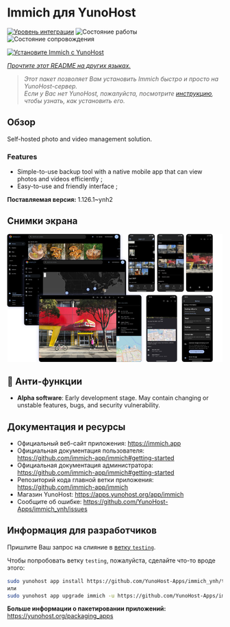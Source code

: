 <!--
Важно: этот README был автоматически сгенерирован <https://github.com/YunoHost/apps/tree/master/tools/readme_generator>
Он НЕ ДОЛЖЕН редактироваться вручную.
-->

# Immich для YunoHost

[![Уровень интеграции](https://apps.yunohost.org/badge/integration/immich)](https://ci-apps.yunohost.org/ci/apps/immich/)
![Состояние работы](https://apps.yunohost.org/badge/state/immich)
![Состояние сопровождения](https://apps.yunohost.org/badge/maintained/immich)

[![Установите Immich с YunoHost](https://install-app.yunohost.org/install-with-yunohost.svg)](https://install-app.yunohost.org/?app=immich)

*[Прочтите этот README на других языках.](./ALL_README.md)*

> *Этот пакет позволяет Вам установить Immich быстро и просто на YunoHost-сервер.*  
> *Если у Вас нет YunoHost, пожалуйста, посмотрите [инструкцию](https://yunohost.org/install), чтобы узнать, как установить его.*

## Обзор

Self-hosted photo and video management solution.

### Features

- Simple-to-use backup tool with a native mobile app that can view photos and videos efficiently ;
- Easy-to-use and friendly interface ;


**Поставляемая версия:** 1.126.1~ynh2

## Снимки экрана

![Снимок экрана Immich](./doc/screenshots/immich-screenshots.png)

## :red_circle: Анти-функции

- **Alpha software**: Early development stage. May contain changing or unstable features, bugs, and security vulnerability.

## Документация и ресурсы

- Официальный веб-сайт приложения: <https://immich.app>
- Официальная документация пользователя: <https://github.com/immich-app/immich#getting-started>
- Официальная документация администратора: <https://github.com/immich-app/immich#getting-started>
- Репозиторий кода главной ветки приложения: <https://github.com/immich-app/immich>
- Магазин YunoHost: <https://apps.yunohost.org/app/immich>
- Сообщите об ошибке: <https://github.com/YunoHost-Apps/immich_ynh/issues>

## Информация для разработчиков

Пришлите Ваш запрос на слияние в [ветку `testing`](https://github.com/YunoHost-Apps/immich_ynh/tree/testing).

Чтобы попробовать ветку `testing`, пожалуйста, сделайте что-то вроде этого:

```bash
sudo yunohost app install https://github.com/YunoHost-Apps/immich_ynh/tree/testing --debug
или
sudo yunohost app upgrade immich -u https://github.com/YunoHost-Apps/immich_ynh/tree/testing --debug
```

**Больше информации о пакетировании приложений:** <https://yunohost.org/packaging_apps>
